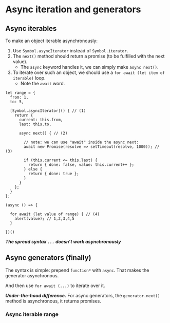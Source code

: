 # Async iteration and generators

## Async iterables

To make an object iterable asynchronously:

1. Use `Symbol.asyncIterator` instead of `Symbol.iterator`.
2. The `next()` method should return a promise (to be fulfilled with the next value).
   - The `async` keyword handles it, we can simply make `async next()`.
3. To iterate over such an object, we should use a `for await (let item of iterable)` loop.
   - Note the `await` word.

```
let range = {
  from: 1,
  to: 5,

  [Symbol.asyncIterator]() { // (1)
    return {
      current: this.from,
      last: this.to,

      async next() { // (2)

        // note: we can use "await" inside the async next:
        await new Promise(resolve => setTimeout(resolve, 1000)); // (3)

        if (this.current <= this.last) {
          return { done: false, value: this.current++ };
        } else {
          return { done: true };
        }
      }
    };
  }
};

(async () => {

  for await (let value of range) { // (4)
    alert(value); // 1,2,3,4,5
  }

})()
```

***The spread syntax `...` doesn’t work asynchronously***

## Async generators (finally)

The syntax is simple: prepend `function*` with `async`. That makes the generator asynchronous.

And then use `for await (...)` to iterate over it.

***Under-the-hood difference.***
For async generators, the `generator.next()` method is asynchronous, it returns promises.

### Async iterable range

